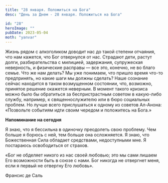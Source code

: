 ```yaml
---
title: "28 января. Положиться на Бога"
desc: "День за Днем - 28 января. Положиться на Бога"

id: "28"
heroImage: ""
pubDate: 2023-05-04
moth: "yanvar"
---
```


Жизнь рядом с алкоголиком доводит нас до такой степени отчаяния, что нам
кажется, что Бог отвернулся от нас. Страдают дети, растут долги,
разбирательства с милицией, задержания, супружеская неверность, и физические
расправы — все это, конечно, не во благо семье. Что же нам делать? Мы уже
понимаем, что пришло время что-то предпринять, но какие шаги мы должны
сделать? Наше сознание сейчас находится в таком возмущенном состоянии, что,
возможно, принятое решение окажется неверным. В момент такого кризиса можно
было бы обратиться за беспристрастным советом в какую-либо службу, например, к
священнослужителю или в бюро социальных проблем. Но лучше всего прислушаться к
одному из советов Ал-Анона: «Позвольте событиям идти своим чередом и
положитесь на Бога.»

**Напоминание на сегодня**

Я знаю, что я бессильна в одиночку преодолеть свою проблему. Чем больше я
борюсь с ней, тем больше она осложняется. Я знаю, что Божественная Сила
обладает средствами, недоступными мне. Я постараюсь освободиться от страхов.

«Бог не обделяет никого из нас своей любовью; это мы сами лишаем Его
возможности быть в союзе с нами. Бог никогда не отвергнет меня, если я первый
не отвергну Его любовь».

Франсис де Саль

